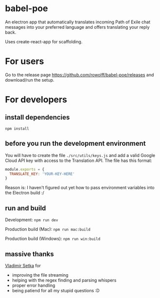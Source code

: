 # babel-poe

An electron app that automatically translates incoming Path of Exile chat messages into your preferred language and offers translating your reply back.

Uses create-react-app for scaffolding.

# For users

Go to the release page https://github.com/rowolff/babel-poe/releases and download/run the setup.

# For developers

## install dependencies

`npm install`

## before you run the development environment

You will have to create the file `./src/utils/keys.js` and add a valid Google Cloud API key with access to the Translation API. The file has this format:

```JavaScript
module.exports = {
  TRANSLATE_KEY: 'YOUR-KEY-HERE'
}
```

Reason is: I haven't figured out yet how to pass environment variables into the Electron build :/

## run and build

Development: `npm run dev`

Production build (Mac): `npm run mac:build`

Production build (Windows): `npm run win:build`

## massive thanks

[Vladimir Setka](https://github.com/vsetka) for

- improving the file streaming
- helping with the regex finding and parsing whispers
- proper error handling
- being patiend for all my stupid questions :D
